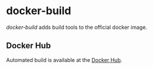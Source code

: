 # docker-build

_docker-build_ adds build tools to the official docker image.

## Docker Hub
Automated build is available at the [Docker Hub](https://hub.docker.com/r/wikiwi/docker-make).

